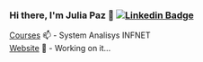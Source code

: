 ### Hi there, I'm Julia Paz 👋  [![Linkedin Badge](https://img.shields.io/badge/-LinkedIn-blue?style=flat-square&logo=Linkedin&logoColor=white&link=https://https://www.linkedin.com/in/juliapaz/)](https://www.linkedin.com/in/juliapaz/)

[Courses](https://www.infnet.edu.br/infnet/) 📫 - System Analisys INFNET
<br>
[Website](#) 🌱 - Working on it...


